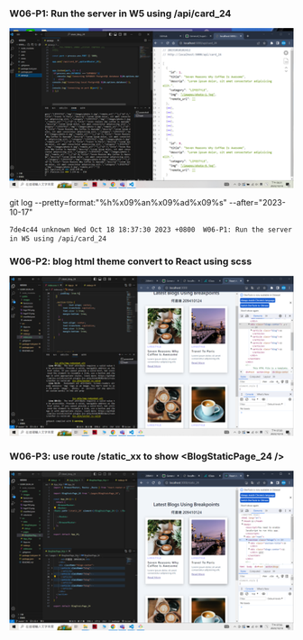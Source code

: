 
### W06-P1: Run the server in W5 using /api/card_24
 
![](w06-p1.png)

git log --pretty=format:"%h%x09%an%x09%ad%x09%s" --after="2023-10-17"

```
7de4c44 unknown Wed Oct 18 18:37:30 2023 +0800  W06-P1: Run the server in W5 using /api/card_24
```
 ### W06-P2: blog html theme convert to React using scss
 
![](w06-p2.png)

### W06-P3: use route /static_xx to show <BlogStaticPage_24 />
 
![](w06-p3.png)
 